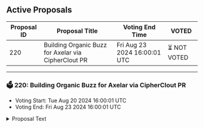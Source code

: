 ## Active Proposals

| Proposal ID | Proposal Title | Voting End Time | VOTED |
|-------------|----------------|-----------------|-------|
| 220 | Building Organic Buzz for Axelar via CipherClout PR | Fri Aug 23 2024 16:00:01 UTC | ⏳ NOT VOTED |

---

### 🗳 220: Building Organic Buzz for Axelar via CipherClout PR
- Voting Start: Tue Aug 20 2024 16:00:01 UTC
- Voting End: Fri Aug 23 2024 16:00:01 UTC

<details>
<summary>Proposal Text</summary>
 
This proposal is submitted on behalf of 0xSese as mentioned here:nhttps://community.axelar.network/t/building-organic-buzz-for-axelar-via-cipherclout-pr/3024
</details>
